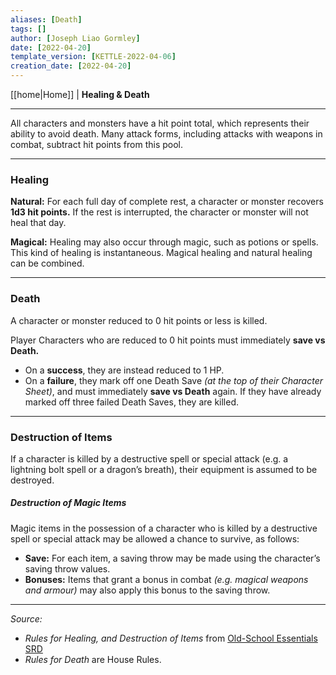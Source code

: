 ```yaml
---
aliases: [Death]
tags: []
author: [Joseph Liao Gormley]
date: [2022-04-20]
template_version: [KETTLE-2022-04-06]
creation_date: [2022-04-20]
---
```

<!-- Home | Character Creation | -->
[[home|Home]] | **Healing & Death**
___
All characters and monsters have a hit point total, which represents their ability to avoid death. Many attack forms, including attacks with weapons in combat, subtract hit points from this pool.
___
### Healing
**Natural:** For each full day of complete rest, a character or monster recovers **1d3 hit points.** If the rest is interrupted, the character or monster will not heal that day.

**Magical:** Healing may also occur through magic, such as potions or spells. This kind of healing is instantaneous. Magical healing and natural healing can be combined.

___
### Death
A character or monster reduced to 0 hit points or less is killed.

Player Characters who are reduced to 0 hit points must immediately **save vs Death.**
- On a **success**, they are instead reduced to 1 HP.
- On a **failure**, they mark off one Death Save *(at the top of their Character Sheet)*, and must immediately **save vs Death** again. If they have already marked off three failed Death Saves, they are killed.

___
### Destruction of Items
If a character is killed by a destructive spell or special attack (e.g. a lightning bolt spell or a dragon’s breath), their equipment is assumed to be destroyed.

##### Destruction of Magic Items
Magic items in the possession of a character who is killed by a destructive spell or special attack may be allowed a chance to survive, as follows:
- **Save:** For each item, a saving throw may be made using the character’s saving throw values.
- **Bonuses:** Items that grant a bonus in combat *(e.g. magical weapons and armour)* may also apply this bonus to the saving throw.



___
*Source:*
- *Rules for Healing, and Destruction of Items* from [Old-School Essentials SRD](https://oldschoolessentials.necroticgnome.com/srd/index.php/Checks,_Damage,_Saves)
- *Rules for Death* are House Rules.
<!-- Sources, read more, links, etc. -->
<!-- *Source: Entry by [[Mike Maxin]].* -->
<!-- Leave an empty line at the end, otherwise Exporter complains. -->
